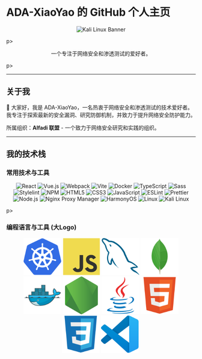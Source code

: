 # ADA-XiaoYao 的 GitHub 个人主页

<p align="center">
  <img src="https://github.com/ADA-XiaoYao/ADA-XiaoYao/blob/main/assets/kali_linux_banner.png?raw=true" alt="Kali Linux Banner">
</p>p>

<p align="center">
  一个专注于网络安全和渗透测试的爱好者。
</p>p>

---

## 关于我

👋 大家好，我是 ADA-XiaoYao，一名热衷于网络安全和渗透测试的技术爱好者。我专注于探索最新的安全漏洞、研究防御机制，并致力于提升网络安全防护能力。

所属组织：**Alfadi 联盟** - 一个致力于网络安全研究和实践的组织。

---

## 我的技术栈

### 常用技术与工具

<p align="center">
  <img src="https://img.shields.io/badge/-React-61DAFB?style=for-the-badge&logo=react&logoColor=white" alt="React"/>
    <img src="https://img.shields.io/badge/-Vue.js-4FC08D?style=for-the-badge&logo=vue.js&logoColor=white" alt="Vue.js"/>
      <img src="https://img.shields.io/badge/-Webpack-8DD6F9?style=for-the-badge&logo=webpack&logoColor=white" alt="Webpack"/>
        <img src="https://img.shields.io/badge/-Vite-646CFF?style=for-the-badge&logo=vite&logoColor=white" alt="Vite"/>
          <img src="https://img.shields.io/badge/-Docker-2496ED?style=for-the-badge&logo=docker&logoColor=white" alt="Docker"/>
            <img src="https://img.shields.io/badge/-TypeScript-3178C6?style=for-the-badge&logo=typescript&logoColor=white" alt="TypeScript"/>
              <img src="https://img.shields.io/badge/-Sass-CC6699?style=for-the-badge&logo=sass&logoColor=white" alt="Sass"/>
                <img src="https://img.shields.io/badge/-Stylelint-263238?style=for-the-badge&logo=stylelint&logoColor=white" alt="Stylelint"/>
                  <img src="https://img.shields.io/badge/-NPM-CB3837?style=for-the-badge&logo=npm&logoColor=white" alt="NPM"/>
                    <img src="https://img.shields.io/badge/-HTML5-E34F26?style=for-the-badge&logo=html5&logoColor=white" alt="HTML5"/>
                      <img src="https://img.shields.io/badge/-CSS3-1572B6?style=for-the-badge&logo=css3&logoColor=white" alt="CSS3"/>
                        <img src="https://img.shields.io/badge/-JavaScript-F7DF1E?style=for-the-badge&logo=javascript&logoColor=black" alt="JavaScript"/>
                          <img src="https://img.shields.io/badge/-ESLint-4B32C3?style=for-the-badge&logo=eslint&logoColor=white" alt="ESLint"/>
                            <img src="https://img.shields.io/badge/-Prettier-F7B93E?style=for-the-badge&logo=prettier&logoColor=black" alt="Prettier"/>
                              <img src="https://img.shields.io/badge/-Node.js-339933?style=for-the-badge&logo=node.js&logoColor=white" alt="Node.js"/>
                                <img src="https://img.shields.io/badge/-Nginx%20Proxy%20Manager-009639?style=for-the-badge&logo=nginxproxymanager&logoColor=white" alt="Nginx Proxy Manager"/>
                                  <img src="https://img.shields.io/badge/-HarmonyOS-000000?style=for-the-badge&logo=huawei&logoColor=white" alt="HarmonyOS"/>
                                    <img src="https://img.shields.io/badge/-Linux-FCC624?style=for-the-badge&logo=linux&logoColor=black" alt="Linux"/>
                                      <img src="https://img.shields.io/badge/-Kali-5C7F8C?style=for-the-badge&logo=kali-linux&logoColor=white" alt="Kali Linux"/>
</p>p>

### 编程语言与工具 (大Logo)

<p align="center">
  <img src="https://raw.githubusercontent.com/devicons/devicon/master/icons/kubernetes/kubernetes-plain.svg" alt="Kubernetes" width="100"/>
    <img src="https://raw.githubusercontent.com/devicons/devicon/master/icons/javascript/javascript-original.svg" alt="JavaScript" width="100"/>
      <img src="https://raw.githubusercontent.com/devicons/devicon/master/icons/mysql/mysql-original.svg" alt="MySQL" width="100"/>
        <img src="https://raw.githubusercontent.com/devicons/devicon/master/icons/mongodb/mongodb-original.svg" alt="MongoDB" width="100"/>
          <img src="https://raw.githubusercontent.com/devicons/devicon/master/icons/docker/docker-original.svg" alt="Docker" width="100"/>
            <img src="https://raw.githubusercontent.com/devicons/devicon/master/icons/nodejs/nodejs-original.svg" alt="Node.js" width="100"/>
              <img src="https://raw.githubusercontent.com/devicons/devicon/master/icons/java/java-original.svg" alt="Java" width="100"/>
                <img src="https://raw.githubusercontent.com/devicons/devicon/master/icons/html5/html5-original.svg" alt="HTML5" width="100"/>
                  <img src="https://raw.githubusercontent.com/devicons/devicon/master/icons/css3/css3-original.svg" alt="CSS3" width="100"/>
                    <img src="https://raw.githubusercontent.com/devicons/devicon/master/icons/vscode/vscode-original.svg" alt="VS Code" width="100"/>
                      <img src
